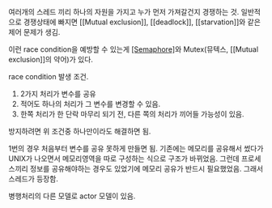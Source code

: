 여러개의 스레드 끼리 하나의 자원을 가지고 누가 먼저 가져갈건지 경쟁하는 것.
일반적으로 경쟁상태에 빠지면 [[Mutual exclusion]], [[deadlock]], [[starvation]]와 같은 제어 문제가 생김.

이런 race condition을 예방할 수 있는게 [[Semaphore]](세마포어)와 Mutex(뮤텍스, [[Mutual exclusion]]의 약어)가 있다.

race condition 발생 조건.
1. 2가지 처리가 변수를 공유
2. 적어도 하나의 처리가 그 변수를 변경할 수 있음.
3. 한쪽 처리가 한 단락 마무리 되기 전, 다른 쪽의 처리가 끼어들 가능성이 있음.

방지하려면 위 조건중 하나만이라도 해결하면 됨.

1번의 경우 처음부터 변수를 공유 못하게 만들면 됨.
기존에는 메모리를 공유해서 썼다가 UNIX가 나오면서 메모리영역을 따로 구성하는 식으로 구조가 바뀌었음.
그런데 프로세스끼리 정보를 공유해야하는 경우도 있었기에 메모리 공유가 반드시 필요했었음. 그래서 스레드가 등장함.

병행처리의 다른 모델로 actor 모델이 있음.
